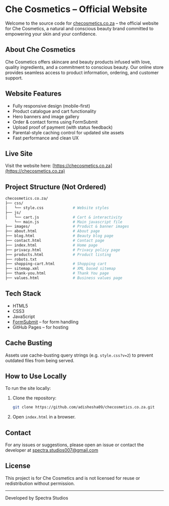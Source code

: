 # Che Cosmetics – Official Website

Welcome to the source code for [checosmetics.co.za](https://checosmetics.co.za) – the official website for Che Cosmetics, a natural and conscious beauty brand committed to empowering your skin and your confidence.

## About Che Cosmetics

Che Cosmetics offers skincare and beauty products infused with love, quality ingredients, and a commitment to conscious beauty. Our online store provides seamless access to product information, ordering, and customer support.

## Website Features

- Fully responsive design (mobile-first)
- Product catalogue and cart functionality
- Hero banners and image gallery
- Order & contact forms using FormSubmit
- Upload proof of payment (with status feedback)
- Parental-style caching control for updated site assets
- Fast performance and clean UX

## Live Site

Visit the website here:  [https://checosmetics.co.za](https://checosmetics.co.za)

## Project Structure (Not Ordered)

```bash
checosmetics.co.za/
├── css/
│   └── style.css             # Website styles
├── js/
│   └── cart.js               # Cart & interactivity
    └── main.js               # Main javascript file
├── images/                   # Product & banner images
├── about.html                # About page
├── blog.html                 # Beauty blog page
├── contact.html              # Contact page
├── index.html                # Home page
├── privacy.html              # Privacy policy page
├── products.html             # Product listing
├── robots.txt            
├── shopping-cart.html        # Shopping cart
├── sitemap.xml               # XML based sitemap
├── thank-you.html            # Thank You page
├── values.html               # Business values page
```

## Tech Stack

- HTML5
- CSS3
- JavaScript 
- [FormSubmit](https://formsubmit.co) – for form handling
- GitHub Pages – for hosting

## Cache Busting

Assets use cache-busting query strings (e.g. `style.css?v=2`) to prevent outdated files from being served.

## How to Use Locally

To run the site locally:

1. Clone the repository:
   ```bash
   git clone https://github.com/adishesha09/checosmetics.co.za.git
   ```
2. Open `index.html` in a browser.

## Contact

For any issues or suggestions, please open an issue or contact the developer at spectra.studios007@gmail.com

## License

This project is for Che Cosmetics and is not licensed for reuse or redistribution without permission.

---
Developed by Spectra Studios
